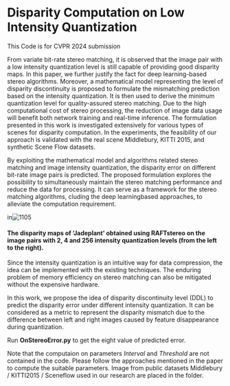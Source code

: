 # Disparity Computation on Low Intensity Quantization
This Code is for CVPR 2024 submission 

From variate bit-rate stereo matching, it is observed that the image pair with a low intensity quantization level is still capable of providing good disparity maps. In this paper, we further justify the fact for deep learning-based stereo algorithms. Moreover, a mathematical model representing the level of disparity discontinuity is proposed to formulate the mismatching prediction based on the intensity quantization. It is then used to derive the minimum quantization level for quality-assured stereo matching. Due to the high computational cost of stereo processing, the reduction of image data usage will benefit both network training and real-time inference. The formulation presented in this work is investigated extensively for various types of scenes for disparity computation. In the experiments, the feasibility of our approach is validated with the real scene Middlebury, KITTI 2015, and synthetic Scene Flow datasets. 

By exploiting the mathematical model and algorithms related stereo matching and image intensity quantization, the disparity error on different bit-rate image pairs is predicted.
The proposed formulation explores the possibility to simultaneously maintain the stereo matching performance and reduce the data for processing. It can serve as a framework for
the stereo matching algorithms, 
cluding the deep learningbased approaches, to alleviate the computation requirement.

in![1105](https://github.com/qqwweerr987/stereo-quantization-disparity/assets/45920949/86636442-ed39-4d89-bcd3-e3a8a4ae5b7c)
#### The disparity maps of ‘Jadeplant’ obtained using RAFTstereo on the image pairs with 2, 4 and 256 intensity quantization levels (from the left to the right).

Since the intensity quantization is an intuitive way for data compression, the idea can be implemented with the existing techniques. The enduring problem of memory efficiency on
stereo matching can also be mitigated without the expensive hardware.

In this work, we propose the idea of disparity discontinuity level (DDL) to predict the disparity error under different intensity quantization. It can be considered as a metric to represent the disparity mismatch due to the difference between left and right images caused by feature disappearance during quantization.

Run **OnStereoError.py** to get the eight value of predicted error.

Note that the computaion on parameters *Interval* and *Threshold* are not contained in the code.
Please follow the approaches mentioned in the paper to compute the suitable parameters.
Image from public datasets Middlebury / KITTI2015 / Sceneflow used in our research are placed in the folder.  
